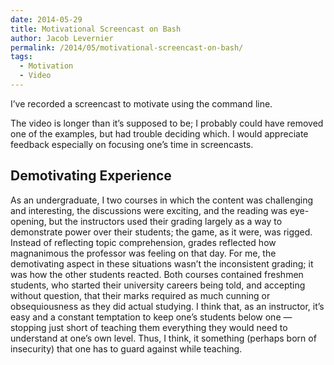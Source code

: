 ```yaml
---
date: 2014-05-29
title: Motivational Screencast on Bash
author: Jacob Levernier
permalink: /2014/05/motivational-screencast-on-bash/
tags:
  - Motivation
  - Video
---
```

I&#8217;ve recorded a screencast to motivate using the command line.



The video is longer than it&#8217;s supposed to be; I probably could have removed one of the examples, but had trouble deciding which. I would appreciate feedback especially on focusing one&#8217;s time in screencasts.

## Demotivating Experience

As an undergraduate, I two courses in which the content was challenging and interesting, the discussions were exciting, and the reading was eye-opening, but the instructors used their grading largely as a way to demonstrate power over their students; the game, as it were, was rigged. Instead of reflecting topic comprehension, grades reflected how magnanimous the professor was feeling on that day. For me, the demotivating aspect in these situations wasn&#8217;t the inconsistent grading; it was how the other students reacted. Both courses contained freshmen students, who started their university careers being told, and accepting without question, that their marks required as much cunning or obsequiousness as they did actual studying. I think that, as an instructor, it&#8217;s easy and a constant temptation to keep one&#8217;s students below one — stopping just short of teaching them everything they would need to understand at one&#8217;s own level. Thus, I think, it something (perhaps born of insecurity) that one has to guard against while teaching.
